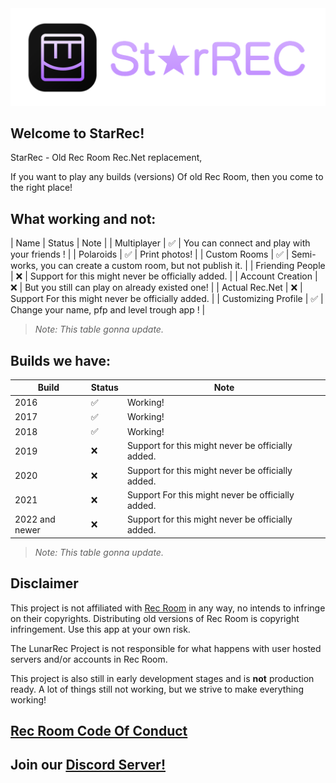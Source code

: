 <div align="center">
<img src="./readme/logo-wide.png">
</div>

## Welcome to StarRec!

StarRec - Old Rec Room Rec.Net replacement,

If you want to play any builds (versions) Of old Rec Room, then you come to the right place!

## What working and not:

| Name                | Status | Note                                                          |
| Multiplayer         | ✅     | You can connect and play with your friends !                  |
| Polaroids           | ✅     | Print photos!                                                 |
| Custom Rooms        | ✅     | Semi-works, you can create a custom room, but not publish it. |
| Friending People    | ❌     | Support for this might never be officially added.             |
| Account Creation    | ❌     | But you still can play on already existed one!                |
| Actual Rec.Net      | ❌     | Support For this might never be officially added.             |
| Customizing Profile | ✅     | Change your name, pfp and level trough app !                  |

> *Note: This table gonna update.*

## Builds we have:

| Build          | Status | Note                                               |
|----------------|--------|----------------------------------------------------|
| 2016           | ✅     | Working!                                           |
| 2017           | ✅     | Working!                                           |
| 2018           | ✅     | Working!                                           |
| 2019           | ❌     | Support for this might never be officially added.  |
| 2020           | ❌     | Support for this might never be officially added.  |
| 2021           | ❌     | Support For this might never be officially added.  |
| 2022 and newer | ❌     | Support for this might never be officially added.  |

> *Note: This table gonna update.*

## Disclaimer

This project is not affiliated with [Rec Room](https://recroom.com/) in any way, no intends to infringe on their copyrights. Distributing old versions of Rec Room is copyright infringement. Use this app at your own risk.

The LunarRec Project is not responsible for what happens with user hosted servers and/or accounts in Rec Room.

This project is also still in early development stages and is **not** production ready. A lot of things still not working, but we strive to make everything working!

## [Rec Room Code Of Conduct](https://recroom.com/code-of-conduct)

## Join our [Discord Server!](https://discord.gg/xmEPxzQH)